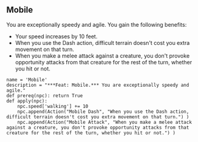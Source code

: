 ## Mobile
You are exceptionally speedy and agile. You gain the following benefits:

* Your speed increases by 10 feet.
* When you use the Dash action, difficult terrain doesn't cost you extra movement on that turn.
* When you make a melee attack against a creature, you don't provoke opportunity attacks from that creature for the rest of the turn, whether you hit or not.

```
name = 'Mobile'
description = "***Feat: Mobile.*** You are exceptionally speedy and agile."
def prereq(npc): return True
def apply(npc):
    npc.speed['walking'] += 10
    npc.append(Action("Mobile Dash", "When you use the Dash action, difficult terrain doesn't cost you extra movement on that turn.") )
    npc.append(Action("Mobile Attack", "When you make a melee attack against a creature, you don't provoke opportunity attacks from that creature for the rest of the turn, whether you hit or not.") )
```
